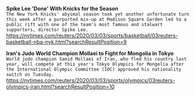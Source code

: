 **Spike Lee 'Done' With Knicks for the Season**\
`The New York Knicks' abysmal season took yet another unfortunate turn this week after a purported mix-up at Madison Square Garden led to a public rift with one of the team's most famous and stalwart supporters, director Spike Lee.`\
https://nytimes.com/reuters/2020/03/03/sports/basketball/03reuters-basketball-nba-nyk.html?searchResultPosition=9

**Iran's Judo World Champion Mollaei to Fight for Mongolia in Tokyo**\
`World judo champion Saeid Mollaei of Iran, who fled his country last year, will compete at this year's Tokyo Olympics for Mongolia after the International Olympic Committee (IOC) approved his nationality switch on Tuesday.`\
https://nytimes.com/reuters/2020/03/03/sports/olympics/03reuters-olympics-iran.html?searchResultPosition=10

